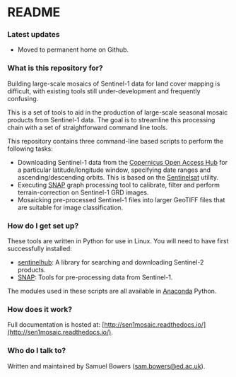 # README #

### Latest updates ###

* Moved to permanent home on Github.

### What is this repository for? ###

Building large-scale mosaics of Sentinel-1 data for land cover mapping is difficult, with existing tools still under-development and frequently confusing.

This is a set of tools to aid in the production of large-scale seasonal mosaic products from Sentinel-1 data. The goal is to streamline this processing chain with a set of straightforward command line tools.

This repository contains three command-line based scripts to perform the following tasks:

* Downloading Sentinel-1 data from the [Copernicus Open Access Hub](https://scihub.copernicus.eu/) for a particular latitude/longitude window, specifying date ranges and ascending/descending orbits. This is based on the [Sentinelsat](https://github.com/sentinelsat/sentinelsat) utility.
* Executing [SNAP](http://step.esa.int/main/toolboxes/snap/) graph processing tool to calibrate, filter and perform terrain-correction on Sentinel-1 GRD images.
* Mosaicking pre-processed Sentinel-1 files into larger GeoTIFF files that are suitable for image classification.

### How do I get set up? ###

These tools are written in Python for use in Linux. You will need to have first successfully installed:

* [sentinelhub](https://github.com/sinergise/sentinelhub): A library for searching and downloading Sentinel-2 products.
* [SNAP](http://step.esa.int/main/toolboxes/snap/): Tools for pre-processing data from Sentinel-1.

The modules used in these scripts are all available in [Anaconda](https://www.anaconda.com/download/) Python.

### How does it work? ###

Full documentation is hosted at: [http://sen1mosaic.readthedocs.io/](http://sen1mosaic.readthedocs.io/).

### Who do I talk to? ###

Written and maintained by Samuel Bowers ([sam.bowers@ed.ac.uk](mailto:sam.bowers@ed.ac.uk)).
